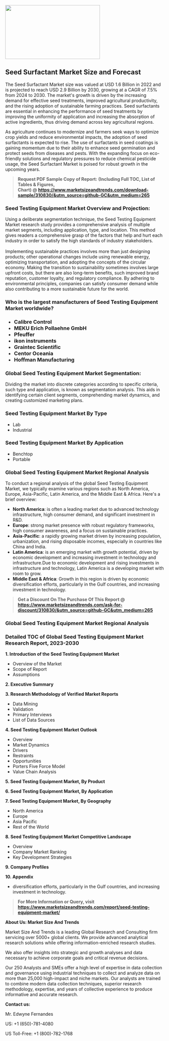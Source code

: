 <p><img class="alignnone size-medium wp-image-20088" src="https://ffe5etoiles.com/wp-content/uploads/2024/12/MST1-300x171.png" alt="" width="300" height="171" /></p><h2>Seed Surfactant Market Size and Forecast</h2><p>The Seed Surfactant Market size was valued at USD 1.6 Billion in 2022 and is projected to reach USD 2.9 Billion by 2030, growing at a CAGR of 7.5% from 2024 to 2030. The market's growth is driven by the increasing demand for effective seed treatments, improved agricultural productivity, and the rising adoption of sustainable farming practices. Seed surfactants are essential in enhancing the performance of seed treatments by improving the uniformity of application and increasing the absorption of active ingredients, thus driving demand across key agricultural regions.</p><p>As agriculture continues to modernize and farmers seek ways to optimize crop yields and reduce environmental impacts, the adoption of seed surfactants is expected to rise. The use of surfactants in seed coatings is gaining momentum due to their ability to enhance seed germination and protect seeds from diseases and pests. With the expanding focus on eco-friendly solutions and regulatory pressures to reduce chemical pesticide usage, the Seed Surfactant Market is poised for robust growth in the upcoming years.</p></p><blockquote id="" class=""><strong>Request PDF Sample Copy of Report: (Including Full TOC, List of Tables &amp; Figures, Chart)&nbsp;@&nbsp;<strong><a href="https://www.marketsizeandtrends.com/download-sample/310830/&utm_source=github-GC&utm_medium=265" target="_blank">https://www.marketsizeandtrends.com/download-sample/310830/&utm_source=github-GC&utm_medium=265</a></strong></strong></blockquote><h3 id="" class="">Seed Testing Equipment Market&nbsp;Overview and Projection:</h3><p id="" class="">Using a deliberate segmentation technique, the Seed Testing Equipment Market research study provides a comprehensive analysis of multiple market segments, including application, type, and location. This method gives readers a comprehensive grasp of the factors that help and hurt each industry in order to satisfy the high standards of industry stakeholders. <br /> <br />Implementing sustainable practices involves more than just designing products; other operational changes include using renewable energy, optimizing transportation, and adopting the concepts of the circular economy. Making the transition to sustainability sometimes involves large upfront costs, but there are also long-term benefits, such improved brand reputation, customer loyalty, and regulatory compliance. By adhering to environmental principles, companies can satisfy consumer demand while also contributing to a more sustainable future for the world.</p><h3 id="" class="">Who is the largest manufacturers of&nbsp;Seed Testing Equipment Market worldwide?</h3><h3 class=""><p><ul><li>Calibre Control </li><li> MEKU Erich Pollaehne GmbH </li><li> Pfeuffer </li><li> ikon instruments </li><li> Graintec Scientific </li><li> Centor Oceania </li><li> Hoffman Manufacturing</li></ul></p></h3><h3 id="" class="">Global&nbsp;Seed Testing Equipment Market Segmentation:</h3><p id="" class="">Dividing the market into discrete categories according to specific criteria, such type and application, is known as segmentation analysis. This aids in identifying certain client segments, comprehending market dynamics, and creating customized marketing plans.</p><h3 id="" class="">Seed Testing Equipment Market&nbsp;By Type</h3><p><p><ul><li>Lab</li><li> Industrial</p></li></ul></p></p><h3 id="" class="">Seed Testing Equipment Market&nbsp;By Application</h3><p class=""><p><ul><li>Benchtop</li><li> Portable</li></ul></p></p><h3 id="" class="">Global Seed Testing Equipment Market Regional Analysis</h3><p id="" class="">To conduct a regional analysis of the global Seed Testing Equipment Market, we typically examine various regions such as North America, Europe, Asia-Pacific, Latin America, and the Middle East &amp; Africa. Here's a brief overview:</p><ul><li><strong>North America</strong>: is often a leading market due to advanced technology infrastructure, high consumer demand, and significant investment in R&amp;D.</li><li><strong>Europe</strong>: strong market presence with robust regulatory frameworks, high consumer awareness, and a focus on sustainable practices.</li><li><strong>Asia-Pacific</strong>: a rapidly growing market driven by increasing population, urbanization, and rising disposable incomes, especially in countries like China and India.</li><li><strong>Latin America</strong>: is an emerging market with growth potential, driven by economic development and increasing investment in technology and infrastructure.Due to economic development and rising investments in infrastructure and technology, Latin America is a developing market with room to grow.</li><li><strong>Middle East &amp; Africa</strong>: Growth in this region is driven by economic diversification efforts, particularly in the Gulf countries, and increasing investment in technology.</li></ul><blockquote id="" class=""><strong>Get a Discount On The Purchase Of This Report @ <strong><a href="https://www.marketsizeandtrends.com/ask-for-discount/310830/&utm_source=github-GC&utm_medium=265" target="_blank">https://www.marketsizeandtrends.com/ask-for-discount/310830/&utm_source=github-GC&utm_medium=265</a></strong></strong></blockquote><h3 id="" class="">Global Seed Testing Equipment Market Regional Analysis</h3><h3 id="" class="">Detailed TOC of Global Seed Testing Equipment Market Research Report, 2023-2030</h3><p id="" class=""><strong>1. Introduction of the Seed Testing Equipment Market</strong></p><ul><li>Overview of the Market</li><li>Scope of Report</li><li>Assumptions</li></ul><p id="" class=""><strong>2. Executive Summary</strong></p><p id="" class=""><strong>3. Research Methodology of Verified Market Reports</strong></p><ul><li>Data Mining</li><li>Validation</li><li>Primary Interviews</li><li>List of Data Sources</li></ul><p id="" class=""><strong>4. Seed Testing Equipment Market Outlook</strong></p><ul><li>Overview</li><li>Market Dynamics</li><li>Drivers</li><li>Restraints</li><li>Opportunities</li><li>Porters Five Force Model</li><li>Value Chain Analysis</li></ul><p id="" class=""><strong>5. Seed Testing Equipment Market, By Product</strong></p><p id="" class=""><strong>6. Seed Testing Equipment Market, By Application</strong></p><p id="" class=""><strong>7. Seed Testing Equipment Market, By Geography</strong></p><ul><li>North America</li><li>Europe</li><li>Asia Pacific</li><li>Rest of the World</li></ul><p id="" class=""><strong>8. Seed Testing Equipment Market Competitive Landscape</strong></p><ul><li>Overview</li><li>Company Market Ranking</li><li>Key Development Strategies</li></ul><p id="" class=""><strong>9. Company Profiles</strong></p><p id="" class=""><strong>10. Appendix</strong></p><ul><li>diversification efforts, particularly in the Gulf countries, and increasing investment in technology.</li></ul><blockquote id="" class=""><strong>For More Information or Query, visit <strong><strong><a href="https://www.marketsizeandtrends.com/report/seed-testing-equipment-market/" target="_blank">https://www.marketsizeandtrends.com/report/seed-testing-equipment-market/</a></strong></strong></strong></blockquote><p id="" class=""><strong>About Us: Market Size And Trends</strong></p><p id="" class="">Market Size And Trends is a leading Global Research and Consulting firm servicing over 5000+ global clients. We provide advanced analytical research solutions while offering information-enriched research studies.</p><p id="" class="">We also offer insights into strategic and growth analyses and data necessary to achieve corporate goals and critical revenue decisions.</p><p id="" class="">Our 250 Analysts and SMEs offer a high level of expertise in data collection and governance using industrial techniques to collect and analyze data on more than 25,000 high-impact and niche markets. Our analysts are trained to combine modern data collection techniques, superior research methodology, expertise, and years of collective experience to produce informative and accurate research.</p><p id="" class=""><strong>Contact us:</strong></p><p id="" class="">Mr. Edwyne Fernandes</p><p id="" class="">US: +1 (650)-781-4080</p><p id="" class="">US Toll-Free: +1 (800)-782-1768</p>
